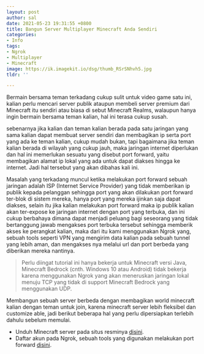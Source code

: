 ```yaml
---
layout: post
author: sal
date: 2021-05-23 19:31:55 +0800
title: Bangun Server Multiplayer Minecraft Anda Sendiri
categories:
- Info
tags:
- Ngrok
- Multiplayer
- Minecraft
image: https://ik.imagekit.io/dsg/thumb_RSrSNhvh5.jpg
tldr: ''

---
```

Bermain bersama teman terkadang cukup sulit untuk video game satu ini, kalian perlu mencari server publik ataupun membeli server premium dari Minecraft itu sendiri atau biasa di sebut Minecraft Realms, walaupun hanya ingin bermain bersama teman kalian, hal ini terasa cukup susah. 

sebenarnya jika kalian dan teman kalian berada pada satu jaringan yang sama kalian dapat membuat server sendiri dan membagikan ip serta port yang ada ke teman kalian, cukup mudah bukan, tapi bagaimana jika teman kalian berada di wilayah yang cukup jauh, maka jaringan internet diperlukan dan hal ini memerlukan sesuatu yang disebut port forward, yaitu membagikan alamat ip lokal yang ada untuk dapat diakses hingga ke internet. Jadi hal tersebut yang akan dibahas kali ini.

Masalah yang terkadang muncul ketika melakukan port forward sebuah jaringan adalah ISP (Internet Service Provider) yang tidak memberikan ip publik kepada pelanggan sehingga port yang akan dilakukan port forward ter-blok di sistem mereka, hanya port yang mereka ijinkan saja dapat diakses, selain itu jika kalian melakukan port forward maka ip publik kalian akan ter-expose ke jaringan internet dengan port yang terbuka, dan ini cukup berbahaya dimana dapat menjadi peluang bagi seseorang yang tidak bertanggung jawab mengakses port terbuka tersebut sehingga memberik akses ke perangkat kalian, maka dari itu kami menggunakan Ngrok yang, sebuah tools seperti VPN yang mengirim data kalian pada sebuah tunnel yang lebih aman, dan mengakses nya melalui url dan port berbeda yang diberikan mereka nantinya.

> Perlu diingat tutorial ini hanya bekerja untuk Minecraft versi Java, Minecraft Bedrock (cnth. Windows 10 atau Android) tidak bekerja karena menggunakan Ngrok yang akan meneruskan jaringan lokal menuju TCP yang tidak di support Minecraft Bedrock yang menggunakan UDP.

Membangun sebuah server berbeda dengan membagikan world minecraft kalian dengan teman untuk join, karena minecraft server lebih fleksibel dan customize able, jadi berikut beberapa hal yang perlu dipersiapkan terlebih dahulu sebelum memulai.

* Unduh Minecraft server pada situs resminya [disini](https://www.minecraft.net/en-us/download/server).
* Daftar akun pada Ngrok, sebuah tools yang digunakan melakukan port forward [disini](https://ngrok.com/).